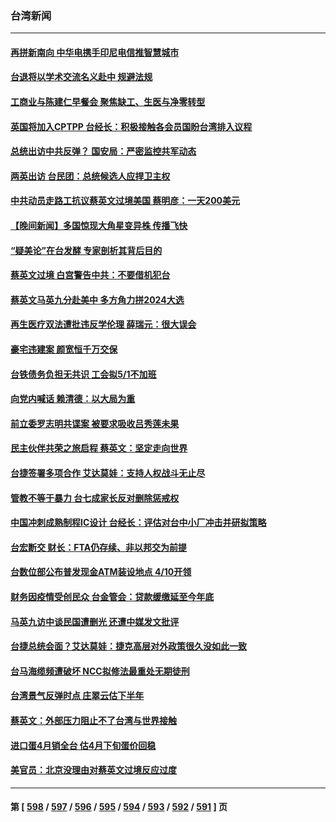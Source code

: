 ### 台湾新闻
---
#### [再拼新南向 中华电携手印尼电信推智慧城市](../../pages/ncid1349361/n13961827.md) 
#### [台退将以学术交流名义赴中  规避法规](../../pages/ncid1349361/n13961806.md) 
#### [工商业与陈建仁早餐会 聚焦缺工、生医与净零转型](../../pages/ncid1349361/n13961837.md) 
#### [英国将加入CPTPP 台经长：积极接触各会员国盼台湾排入议程](../../pages/ncid1349361/n13961839.md) 
#### [总统出访中共反弹？ 国安局：严密监控共军动态](../../pages/ncid1349361/n13961808.md) 
#### [两英出访 台民团：总统候选人应捍卫主权](../../pages/ncid1349361/n13961792.md) 
#### [中共动员走路工抗议蔡英文过境美国 蔡明彦：一天200美元](../../pages/ncid1349361/n13961754.md) 
#### [【晚间新闻】多国惊现大角星变异株 传播飞快](../../pages/ncid1349361/n13961578.md) 
#### [“疑美论”在台发酵 专家剖析其背后目的](../../pages/ncid1349361/n13961501.md) 
#### [蔡英文过境 白宫警告中共：不要借机犯台](../../pages/ncid1349361/n13961220.md) 
#### [蔡英文马英九分赴美中 多方角力拼2024大选](../../pages/ncid1349361/n13961148.md) 
#### [再生医疗双法遭批违反学伦理 薛瑞元：很大误会](../../pages/ncid1349361/n13961133.md) 
#### [豪宅违建案 颜宽恒千万交保](../../pages/ncid1349361/n13961109.md) 
#### [台铁债务负担无共识 工会拟5/1不加班](../../pages/ncid1349361/n13961137.md) 
#### [向党内喊话 赖清德：以大局为重](../../pages/ncid1349361/n13961117.md) 
#### [前立委罗志明共谍案 被要求吸收吕秀莲未果](../../pages/ncid1349361/n13961115.md) 
#### [民主伙伴共荣之旅启程  蔡英文：坚定走向世界](../../pages/ncid1349361/n13961090.md) 
#### [台捷签署多项合作 艾达莫娃：支持人权战斗无止尽](../../pages/ncid1349361/n13961082.md) 
#### [管教不等于暴力 台七成家长反对删除惩戒权](../../pages/ncid1349361/n13961023.md) 
#### [中国冲刺成熟制程IC设计 台经长：评估对台中小厂冲击并研拟策略](../../pages/ncid1349361/n13961040.md) 
#### [台宏断交 财长：FTA仍存续、非以邦交为前提](../../pages/ncid1349361/n13961063.md) 
#### [台数位部公布普发现金ATM装设地点 4/10开领](../../pages/ncid1349361/n13961020.md) 
#### [财务因疫情受创民众 台金管会：贷款缓缴延至今年底](../../pages/ncid1349361/n13961042.md) 
#### [马英九访中谈民国遭删光 还遭中媒发文批评](../../pages/ncid1349361/n13961046.md) 
#### [台捷总统会面？艾达莫娃：捷克高层对外政策很久没如此一致](../../pages/ncid1349361/n13961048.md) 
#### [台马海缆频遭破坏 NCC拟修法最重处无期徒刑](../../pages/ncid1349361/n13961019.md) 
#### [台湾景气反弹时点 庄翠云估下半年](../../pages/ncid1349361/n13961050.md) 
#### [蔡英文：外部压力阻止不了台湾与世界接触](../../pages/ncid1349361/n13960844.md) 
#### [进口蛋4月销全台  估4月下旬蛋价回稳](../../pages/ncid1349361/n13961008.md) 
#### [美官员：北京没理由对蔡英文过境反应过度](../../pages/ncid1349361/n13960854.md) 

---
#### 第 [ [598](./598.md) / [597](./597.md) / [596](./596.md) / [595](./595.md) / [594](./594.md) / [593](./593.md) / [592](./592.md) / [591](./591.md) ] 页
